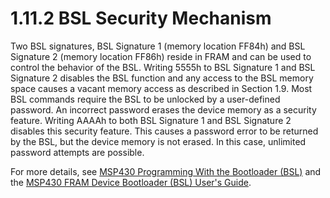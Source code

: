 # 1.11.2 BSL Security Mechanism

Two BSL signatures, BSL Signature 1 (memory location FF84h) and BSL Signature 2 (memory location FF86h) reside in FRAM
and can be used to control the behavior of the BSL. Writing 5555h to BSL Signature 1 and BSL Signature 2 disables the
BSL function and any access to the BSL memory space causes a vacant memory access as described in
Section 1.9. Most BSL commands require the BSL to be
unlocked by a user-defined password. An incorrect password erases the device memory as a security feature. Writing
AAAAh to both BSL Signature 1 and BSL Signature 2 disables this security feature. This causes a password error to be
returned by the BSL, but the device memory is not erased. In this case, unlimited password attempts are possible.

For more details, see [MSP430 Programming With the Bootloader (BSL)](http://www.ti.com/lit/pdf/SLAU319) and the
[MSP430 FRAM Device Bootloader (BSL) User's Guide](http://www.ti.com/lit/pdf/SLAU550).
